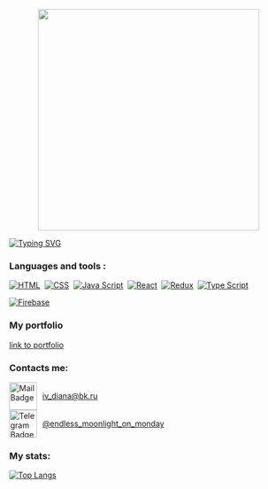 <div id="header" align="center">
  <img src="https://i.giphy.com/media/v1.Y2lkPTc5MGI3NjExcHk5ZXIzaHR3YjNyMzhtbXA0Z3MyMHRoM2Z1dXg3bjFnamZ4YXZqeCZlcD12MV9pbnRlcm5hbF9naWZfYnlfaWQmY3Q9Zw/L1R1tvI9svkIWwpVYr/giphy.gif" width="400"/>
</div>

[![Typing SVG](https://readme-typing-svg.herokuapp.com?font=Dela+Gothic+One&size=22&pause=1000&color=342F91&width=435&lines=Hello.+My+name+is+Diana.;I+am+a+beginner+frontend+developer)](https://git.io/typing-svg)

### Languages and tools :
<p dir="auto">
<a target="_blank" rel="noopener noreferrer nofollow" href="https://camo.githubusercontent.com/3b21d24d9f90178e88f5ba69832583e36b7a23c83f51947c8c4f6271a0b17ebd/68747470733a2f2f696d672e736869656c64732e696f2f62616467652f2d48544d4c2d3044313131373f7374796c653d666f722d7468652d6261646765266c6f676f3d68746d6c35266c6f676f436f6c6f723d7768697465266c6162656c436f6c6f723d373033656535"><img src="https://camo.githubusercontent.com/3b21d24d9f90178e88f5ba69832583e36b7a23c83f51947c8c4f6271a0b17ebd/68747470733a2f2f696d672e736869656c64732e696f2f62616467652f2d48544d4c2d3044313131373f7374796c653d666f722d7468652d6261646765266c6f676f3d68746d6c35266c6f676f436f6c6f723d7768697465266c6162656c436f6c6f723d373033656535" alt="HTML" data-canonical-src="https://img.shields.io/badge/-HTML-0D1117?style=for-the-badge&amp;logo=html5&amp;logoColor=white&amp;labelColor=703ee5" style="max-width: 100%;"></a>&nbsp;
<a target="_blank" rel="noopener noreferrer nofollow" href="https://camo.githubusercontent.com/2781be47723bd63e57a9a75bfd718be3f3cde01b759ccd2d9a4805f29b3c25d4/68747470733a2f2f696d672e736869656c64732e696f2f62616467652f2d4353532d3044313131373f7374796c653d666f722d7468652d6261646765266c6f676f3d63737333266c6f676f436f6c6f723d7768697465266c6162656c436f6c6f723d373033656535"><img src="https://camo.githubusercontent.com/2781be47723bd63e57a9a75bfd718be3f3cde01b759ccd2d9a4805f29b3c25d4/68747470733a2f2f696d672e736869656c64732e696f2f62616467652f2d4353532d3044313131373f7374796c653d666f722d7468652d6261646765266c6f676f3d63737333266c6f676f436f6c6f723d7768697465266c6162656c436f6c6f723d373033656535" alt="CSS" data-canonical-src="https://img.shields.io/badge/-CSS-0D1117?style=for-the-badge&amp;logo=css3&amp;logoColor=white&amp;labelColor=703ee5" style="max-width: 100%;"></a>&nbsp;
<a target="_blank" rel="noopener noreferrer nofollow" href="https://camo.githubusercontent.com/974980132bf1341b029ecbae2121837fd7a91eb35eb19ad047bac521cc602e51/68747470733a2f2f696d672e736869656c64732e696f2f62616467652f2d4a6176612532305363726970742d3044313131373f7374796c653d666f722d7468652d6261646765266c6f676f3d6a617661736372697074266c6f676f436f6c6f723d7768697465266c6162656c436f6c6f723d373033656535"><img src="https://camo.githubusercontent.com/974980132bf1341b029ecbae2121837fd7a91eb35eb19ad047bac521cc602e51/68747470733a2f2f696d672e736869656c64732e696f2f62616467652f2d4a6176612532305363726970742d3044313131373f7374796c653d666f722d7468652d6261646765266c6f676f3d6a617661736372697074266c6f676f436f6c6f723d7768697465266c6162656c436f6c6f723d373033656535" alt="Java Script" data-canonical-src="https://img.shields.io/badge/-Java%20Script-0D1117?style=for-the-badge&amp;logo=javascript&amp;logoColor=white&amp;labelColor=703ee5" style="max-width: 100%;"></a>&nbsp;
<a target="_blank" rel="noopener noreferrer nofollow" href="https://camo.githubusercontent.com/0b1bdfecf9d7b5281d7212e8dd13a1256db82fb5bf4d2eb29d76cbcd4b8beb13/68747470733a2f2f696d672e736869656c64732e696f2f62616467652f2d52656163742d3044313131373f7374796c653d666f722d7468652d6261646765266c6f676f3d7265616374266c6f676f436f6c6f723d7768697465266c6162656c436f6c6f723d373033656535"><img src="https://camo.githubusercontent.com/0b1bdfecf9d7b5281d7212e8dd13a1256db82fb5bf4d2eb29d76cbcd4b8beb13/68747470733a2f2f696d672e736869656c64732e696f2f62616467652f2d52656163742d3044313131373f7374796c653d666f722d7468652d6261646765266c6f676f3d7265616374266c6f676f436f6c6f723d7768697465266c6162656c436f6c6f723d373033656535" alt="React" data-canonical-src="https://img.shields.io/badge/-React-0D1117?style=for-the-badge&amp;logo=react&amp;logoColor=white&amp;labelColor=703ee5" style="max-width: 100%;"></a>&nbsp;
<a target="_blank" rel="noopener noreferrer nofollow" href="https://camo.githubusercontent.com/86e98103915dd83a27cafbcd239c84c05cdd1377b070eb25af584af94655c300/68747470733a2f2f696d672e736869656c64732e696f2f62616467652f2d52656475782d3044313131373f7374796c653d666f722d7468652d6261646765266c6f676f3d7265647578266c6f676f436f6c6f723d7768697465266c6162656c436f6c6f723d373033656535"><img src="https://camo.githubusercontent.com/86e98103915dd83a27cafbcd239c84c05cdd1377b070eb25af584af94655c300/68747470733a2f2f696d672e736869656c64732e696f2f62616467652f2d52656475782d3044313131373f7374796c653d666f722d7468652d6261646765266c6f676f3d7265647578266c6f676f436f6c6f723d7768697465266c6162656c436f6c6f723d373033656535" alt="Redux" data-canonical-src="https://img.shields.io/badge/-Redux-0D1117?style=for-the-badge&amp;logo=redux&amp;logoColor=white&amp;labelColor=703ee5" style="max-width: 100%;"></a>&nbsp;
<a target="_blank" rel="noopener noreferrer nofollow" href="https://camo.githubusercontent.com/950de01d2812efde0f5acb47d09645c4ae2cd9e40b534c061ee0487372645357/68747470733a2f2f696d672e736869656c64732e696f2f62616467652f2d547970652532305363726970742d3044313131373f7374796c653d666f722d7468652d6261646765266c6f676f3d74797065736372697074266c6f676f436f6c6f723d7768697465266c6162656c436f6c6f723d373033656535"><img src="https://camo.githubusercontent.com/950de01d2812efde0f5acb47d09645c4ae2cd9e40b534c061ee0487372645357/68747470733a2f2f696d672e736869656c64732e696f2f62616467652f2d547970652532305363726970742d3044313131373f7374796c653d666f722d7468652d6261646765266c6f676f3d74797065736372697074266c6f676f436f6c6f723d7768697465266c6162656c436f6c6f723d373033656535" alt="Type Script" data-canonical-src="https://img.shields.io/badge/-Type%20Script-0D1117?style=for-the-badge&amp;logo=typescript&amp;logoColor=white&amp;labelColor=703ee5" style="max-width: 100%;"></a>&nbsp;

[![Firebase](https://img.shields.io/badge/Firebase-FFCA28?style=for-the-badge&logo=firebase&logoColor=white&labelColor=0D1117)](https://firebase.google.com/)
</p>

 


### My portfolio

<div>
  <a href="https://enddless.github.io/my-portfolio/">
    link to portfolio
  </a>
</div>


### Contacts me:

<div style="display: flex; align-items: center;">
  <img src="https://www.svgrepo.com/show/389556/email-envelope-letter-mail-message.svg" alt="Mail Badge" style="width: 50px; height: 50px; margin-right: 10px;"/>
  <a href="mailto:iv_diana@bk.ru">iv_diana@bk.ru</a>
</div>

<div style="display: flex; align-items: center;">
  <img src="https://www.svgrepo.com/show/473804/telegram.svg" alt="Telegram Badge" style="width: 50px; height: 50px; margin-right: 10px;"/>
  <a href="https://t.me/endless_moonlight_on_monday">@endless_moonlight_on_monday</a>
</div>


### My stats:
[![Top Langs](https://github-readme-stats.vercel.app/api/top-langs/?username=Enddless&layout=compact&theme=vision-friendly-dark)](https://github.com/anuraghazra/github-readme-stats)

<img src="https://komarev.com/ghpvc/?username=Enddless&style=flat-square&color=blue" alt=""/>
